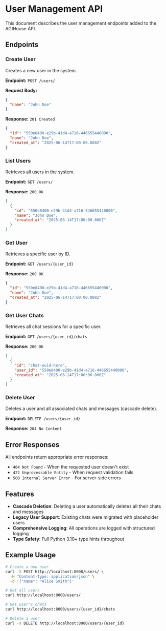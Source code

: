 # User Management API

This document describes the user management endpoints added to the AGIHouse API.

## Endpoints

### Create User
Creates a new user in the system.

**Endpoint:** `POST /users/`

**Request Body:**
```json
{
  "name": "John Doe"
}
```

**Response:** `201 Created`
```json
{
  "id": "550e8400-e29b-41d4-a716-446655440000",
  "name": "John Doe",
  "created_at": "2025-06-14T17:00:00.000Z"
}
```

### List Users
Retrieves all users in the system.

**Endpoint:** `GET /users/`

**Response:** `200 OK`
```json
[
  {
    "id": "550e8400-e29b-41d4-a716-446655440000",
    "name": "John Doe",
    "created_at": "2025-06-14T17:00:00.000Z"
  }
]
```

### Get User
Retrieves a specific user by ID.

**Endpoint:** `GET /users/{user_id}`

**Response:** `200 OK`
```json
{
  "id": "550e8400-e29b-41d4-a716-446655440000",
  "name": "John Doe",
  "created_at": "2025-06-14T17:00:00.000Z"
}
```

### Get User Chats
Retrieves all chat sessions for a specific user.

**Endpoint:** `GET /users/{user_id}/chats`

**Response:** `200 OK`
```json
[
  {
    "id": "chat-uuid-here",
    "user_id": "550e8400-e29b-41d4-a716-446655440000",
    "created_at": "2025-06-14T17:00:00.000Z"
  }
]
```

### Delete User
Deletes a user and all associated chats and messages (cascade delete).

**Endpoint:** `DELETE /users/{user_id}`

**Response:** `204 No Content`

## Error Responses

All endpoints return appropriate error responses:

- `404 Not Found` - When the requested user doesn't exist
- `422 Unprocessable Entity` - When request validation fails
- `500 Internal Server Error` - For server-side errors

## Features

- **Cascade Deletion**: Deleting a user automatically deletes all their chats and messages
- **Legacy User Support**: Existing chats were migrated with placeholder users
- **Comprehensive Logging**: All operations are logged with structured logging
- **Type Safety**: Full Python 3.10+ type hints throughout

## Example Usage

```bash
# Create a new user
curl -X POST http://localhost:8000/users/ \
  -H "Content-Type: application/json" \
  -d '{"name": "Alice Smith"}'

# Get all users
curl http://localhost:8000/users/

# Get user's chats
curl http://localhost:8000/users/{user_id}/chats

# Delete a user
curl -X DELETE http://localhost:8000/users/{user_id}
``` 